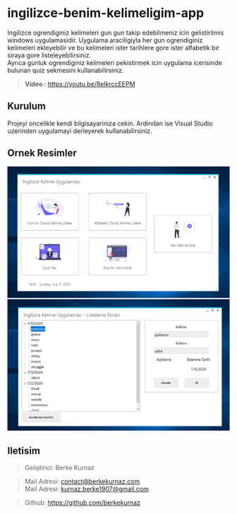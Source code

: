 ﻿# ingilizce-benim-kelimeligim-app
Ingilizce ogrendiginiz kelimeleri gun gun takip edebilmeniz icin gelistirilmis windows uygulamasidir. Uygulama araciligiyla her gun ogrendiginiz kelimeleri ekleyebilir ve bu kelimeleri ister tarihlere gore ister alfabetik bir siraya gore listeleyebilirsiniz. <br/>
Ayrıca gunluk ogrendiginiz kelimeleri pekistirmek icin uygulama icerisinde bulunan quiz sekmesini kullanabilirsiniz.

> **Video :** https://youtu.be/8elkrccEEPM <br/>

## Kurulum
Projeyi oncelikle kendi bilgisayariniza cekin. Ardindan ise Visual Studio uzerinden uygulamayi derleyerek kullanabilirsiniz.

## Ornek Resimler
[![Image01](https://raw.githubusercontent.com/berkekurnaz/ingilizce-benim-kelimeligim-app/master/img01.png)]() <br/>
[![Image01](https://raw.githubusercontent.com/berkekurnaz/ingilizce-benim-kelimeligim-app/master/img02.png)]() <br/>

## Iletisim
> Geliştirici: Berke Kurnaz

> Mail Adresi: contact@berkekurnaz.com <br/>
> Mail Adresi: kurnaz.berke1907@gmail.com

> Github: https://github.com/berkekurnaz